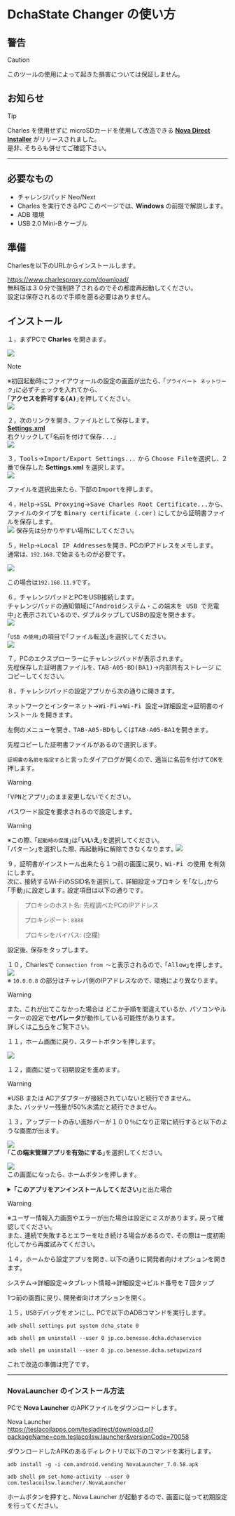 # DchaState Changer の使い方

## 警告

> [!CAUTION]
> このツールの使用によって起きた損害については保証しません｡

## お知らせ

> [!TIP]
> Charles を使用せずに microSDカードを使用して改造できる [**Nova Direct Installer**](https://github.com/SmileTabLabo/NovaDirectInstaller) がリリースされました｡  
是非､ そちらも併せてご確認下さい｡

---

## 必要なもの

- チャレンジパッド Neo/Next
- Charles を実行できるPC
  このページでは､ **Windows** の前提で解説します｡
- ADB 環境
- USB 2.0 Mini-B ケーブル

## 準備

Charlesを以下のURLからインストールします｡

<https://www.charlesproxy.com/download/>  
無料版は３０分で強制終了されるのでその都度再起動してください｡  
設定は保存されるので手順を遡る必要はありません｡

## インストール

１，まずPCで **Charles** を開きます｡

[![](https://user-images.githubusercontent.com/52069677/223978260-88cb73c3-fc5c-4e71-9c90-080206a7bcb5.png)](#)

> [!NOTE]
> ※初回起動時にファイアウォールの設定の画面が出たら､ ｢`プライベート ネットワーク`｣に必ずチェックを入れてから､  
> ｢<kbd><b>アクセスを許可する(A)</b></kbd>｣を押してください｡  
> [![](https://user-images.githubusercontent.com/52069677/223978231-a80befe8-531e-44f9-8361-d2316e4741f8.png)](#)

２，次のリンクを開き､ ファイルとして保存します｡  
[**Settings.xml**](Settings.xml?raw=true)  
右クリックして｢<kbd>名前を付けて保存...</kbd>｣  
[![](https://user-images.githubusercontent.com/52069677/223977340-bf346a16-d8fb-4cec-aea0-16447a142f6b.png)](#)

３，<kbd>Tools</kbd>→<kbd>Import/Export Settings...</kbd> から <kbd>Choose File</kbd>を選択し､ ２番で保存した **Settings.xml** を選択します｡  
[![](https://user-images.githubusercontent.com/52069677/224062723-8286164b-3b16-489a-baa9-1c5e758cdba2.png)](#)

ファイルを選択出来たら､ 下部の<kbd>Import</kbd>を押します｡

４，<kbd>Help</kbd>→<kbd>SSL Proxying</kbd>→<kbd>Save Charles Root Certificate...</kbd>から､ ファイルのタイプを <kbd>Binary certificate (.cer)</kbd> にしてから証明書ファイルを保存します｡  
[![](https://user-images.githubusercontent.com/52069677/164907250-9a3b0ebc-d761-412d-b573-50b41dc855b8.png)](#)
保存先は分かりやすい場所にしてください｡

５，<kbd>Help</kbd>→<kbd>Local IP Addresses</kbd>を開き､ PCのIPアドレスをメモします｡  
通常は､ `192.168.`で始まるものが必要です｡

[![](https://user-images.githubusercontent.com/52069677/205293725-fa181ca2-f946-4220-bbe9-2a41b1b81f0a.png)](#)

この場合は`192.168.11.9`です｡

６，チャレンジパッドとPCをUSB接続します｡  
チャレンジパッドの通知領域に｢<kbd>Androidシステム・この端末を USB で充電中</kbd>｣と表示されているので､ ダブルタップしてUSBの設定を開きます｡  
[![](https://user-images.githubusercontent.com/52069677/164910761-156ca2b0-11e3-4f51-9832-1ea2128c834b.png)](#)

｢`USB の使用`｣の項目で｢<kbd>ファイル転送</kbd>｣を選択してください｡  
[![](https://user-images.githubusercontent.com/52069677/164909609-7326b7d8-7b8d-4a6b-8ec8-0fa649316f3e.png)](#)

７，PCのエクスプローラーにチャレンジパッドが表示されます｡  
先程保存した証明書ファイルを､ <kbd>TAB-A05-BD(BA1)</kbd>→<kbd>内部共有ストレージ</kbd> にコピーしてください｡

８，チャレンジパッドの設定アプリから次の通りに開きます｡

<kbd>ネットワークとインターネット</kbd>→<kbd>Wi-Fi</kbd>→<kbd>Wi-Fi 設定</kbd>→<kbd>詳細設定</kbd>→<kbd>証明書のインストール</kbd> を開きます｡

左側のメニューを開き､ <kbd>TAB-A05-BD</kbd>もしくは<kbd>TAB-A05-BA1</kbd>を開きます｡

先程コピーした証明書ファイルがあるので選択します｡

`証明書の名前を指定する`と言ったダイアログが開くので､ 適当に名前を付けて<kbd>OK</kbd>を押します｡  

> [!WARNING]
> ｢<kbd>VPNとアプリ</kbd>｣のまま変更しないでください｡

パスワード設定を要求されるので設定します｡  
> [!WARNING]
> ※この際､ ｢`起動時の保護`｣は｢<kbd><b>いいえ</b></kbd>｣を選択してください｡  
｢パターン｣を選択した際､ 再起動時に解除できなくなります｡
[![](https://github.com/SmileTabLabo/DchaStateChanger/assets/52069677/c59af69d-7fed-40e6-b661-b897e2e3b6da)](#)

９，証明書がインストール出来たら１つ前の画面に戻り､ <kbd>Wi-Fi の使用</kbd> を有効にします｡  
次に､ 接続するWi-FiのSSID名を選択して､ <kbd>詳細設定</kbd>→<kbd>プロキシ</kbd> を｢<kbd>なし</kbd>｣から｢<kbd>手動</kbd>｣に設定します｡ 
設定項目は以下の通りです｡  

> プロキシのホスト名: 先程調べたPCのIPアドレス
>
> プロキシポート: `8888`
>
> プロキシをバイパス: (空欄)

設定後､ <kbd>保存</kbd>をタップします｡

１０，Charlesで `Connection from ～`と表示されるので､ ｢<kbd>Allow</kbd>｣を押します｡  
[![](https://user-images.githubusercontent.com/52069677/164911402-8e4f994e-8871-4fea-9f5e-1b811dfd58ee.png)](#)  
※ `10.0.0.8` の部分はチャレパ側のIPアドレスなので､ 環境により異なります｡  
> [!WARNING]
> また､ これが出てこなかった場合は どこか手順を間違えているか､ パソコンやルーターの設定で**セパレータ**が動作している可能性があります｡  
詳しくは[こちら](Separator.md)をご覧下さい｡

１１，ホーム画面に戻り､ スタートボタンを押します｡

[![](https://user-images.githubusercontent.com/52069677/164911100-959604e3-d1c9-4250-9b95-94fbb2b0de62.png)](#)

１２，画面に従って初期設定を進めます｡

> [!WARNING]
> ※USB または ACアダプターが接続されていないと続行できません｡  
また､ バッテリー残量が50%未満だと続行できません｡  

１３，アップデートの赤い進捗バーが１００％になり正常に続行すると以下のような画面が出ます｡  

[![](https://github.com/SmileTabLabo/DchaStateChanger/assets/52069677/88e9874c-00f5-44d4-b03c-1787b3b54bbb)](#)  
｢<kbd><b>この端末管理アプリを有効にする</b></kbd>｣を選択してください｡

[![](https://github.com/SmileTabLabo/DchaStateChanger/assets/52069677/b094c6b7-2573-413e-8204-0993dbccfe4b)](#)  
この画面になったら､ ホームボタンを押します｡

<details><summary><b>｢このアプリをアンインストールしてください｣</b>と出た場合</summary>

<p><a href="#"><img src="https://github.com/SmileTabLabo/DchaStateChanger/assets/52069677/fc780b12-5754-4be8-bc8c-531ab71b7dc4" alt="" /></a><br />
この様に出た場合は､ このアプリを実行する必要はありません｡<br />
アプリをアンインストールし､ 次のステップへ進んでください｡</p>

<hr />

</details>

> [!WARNING]
> ※ユーザー情報入力画面やエラーが出た場合は設定にミスがあります｡ 戻って確認してください｡  
また､ 連続で失敗するとエラーを吐き続ける場合があるので､ その際は一度初期化してから再度試みてください｡  

１４，ホームから設定アプリを開き､ 以下の通りに開発者向けオプションを開きます｡  

<kbd>システム</kbd>→<kbd>詳細設定</kbd>→<kbd>タブレット情報</kbd>→<kbd>詳細設定</kbd>→<kbd>ビルド番号</kbd>を７回タップ

1つ前の画面に戻り､ <kbd>開発者向けオプション</kbd>を開く｡

１５，<kbd>USBデバッグ</kbd>をオンにし､ PCで以下のADBコマンドを実行します｡

```
adb shell settings put system dcha_state 0
```
```
adb shell pm uninstall --user 0 jp.co.benesse.dcha.dchaservice
```
```
adb shell pm uninstall --user 0 jp.co.benesse.dcha.setupwizard
```

これで改造の準備は完了です｡

---

### NovaLauncher のインストール方法

PCで **Nova Launcher** のAPKファイルをダウンロードします｡

Nova Launcher  
<https://teslacoilapps.com/tesladirect/download.pl?packageName=com.teslacoilsw.launcher&versionCode=70058>

ダウンロードしたAPKのあるディレクトリで以下のコマンドを実行します｡
```
adb install -g -i com.android.vending NovaLauncher_7.0.58.apk
```
```
adb shell pm set-home-activity --user 0 com.teslacoilsw.launcher/.NovaLauncher
```

ホームボタンを押すと､ Nova Launcher が起動するので､ 画面に従って初期設定を行ってください｡
